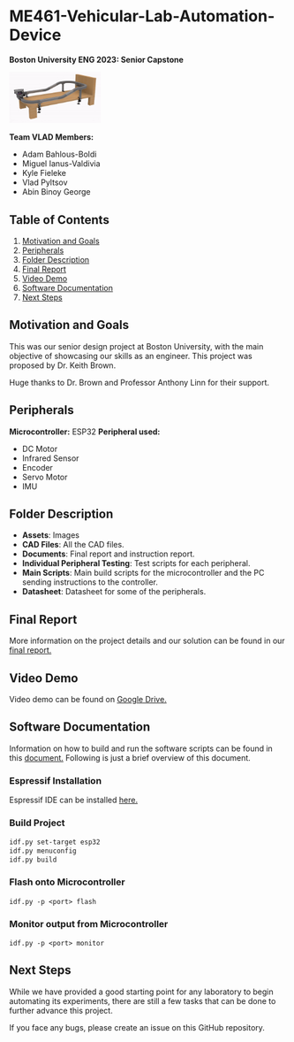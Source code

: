 # ME461-Vehicular-Lab-Automation-Device
<b>Boston University ENG 2023: Senior Capstone</b> 

<p align="left" width="100%">
    <img width="33%" src="Assets/VLAD.png"> 
</p>


**Team VLAD Members:**

- Adam Bahlous-Boldi
- Miguel Ianus-Valdivia
- Kyle Fieleke
- Vlad Pyltsov
- Abin Binoy George

## Table of Contents

1. [Motivation and Goals](#motivation-and-goals)
2. [Peripherals](#peripherals)
3. [Folder Description](#folder-description)
4. [Final Report](#final-report)
5. [Video Demo](#final-report)
6. [Software Documentation](#software-documentation)
7. [Next Steps](#next-steps)


## Motivation and Goals
This was our senior design project at Boston University, with the main objective of showcasing our skills as an engineer. This project was proposed by Dr. Keith Brown.

Huge thanks to Dr. Brown and Professor Anthony Linn for their support.

## Peripherals

**Microcontroller:** ESP32 
**Peripheral used:**
- DC Motor
- Infrared Sensor
- Encoder
- Servo Motor
- IMU


## Folder Description
- **Assets**: Images
- **CAD Files**: All the CAD files.
- **Documents**: Final report and instruction report.
- **Individual Peripheral Testing**: Test scripts for each peripheral.
- **Main Scripts**: Main build scripts for the microcontroller and the PC sending instructions to the controller.
- **Datasheet**: Datasheet for some of the peripherals. 

## Final Report
More information on the project details and our solution can be found in our [final report.](Documents/Team%2021%20Vlad%20ME461%20Final%20Report.pdf) 

## Video Demo
Video demo can be found on [Google Drive.](https://drive.google.com/drive/folders/1fOim3Kx6D7g6Yu-gywjHp_sshHIz1DwE?usp=share_link)


## Software Documentation 
Information on how to build and run the software scripts can be found in this [document.](Documents/Documentation.pdf) Following is just a brief overview of this document.

### Espressif Installation 
Espressif IDE can be installed [here.](https://docs.espressif.com/projects/esp-idf/en/latest/esp32/get-started/index.html#installation-step-by-step)

### Build Project
```
idf.py set-target esp32
idf.py menuconfig
idf.py build
```

### Flash onto Microcontroller
```
idf.py -p <port> flash
```

### Monitor output from Microcontroller
```
idf.py -p <port> monitor
```
## Next Steps
While we have provided a good starting point for any laboratory to begin automating its
experiments, there are still a few tasks that can be done to further advance this project.

If you face any bugs, please create an issue on this GitHub repository.


